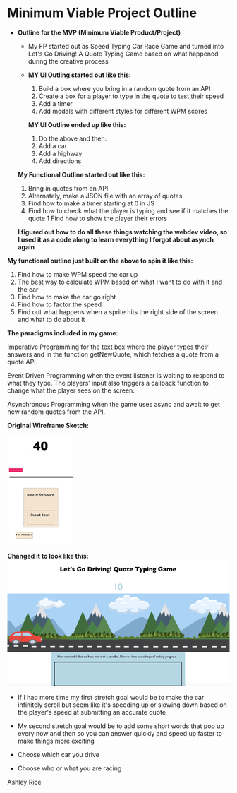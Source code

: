 # Minimum Viable Project Outline

- **Outline for the MVP (Minimum Viable Product/Project)**

  - My FP started out as Speed Typing Car Race Game and turned into Let's Go Driving! A Quote Typing Game based on what happened during the creative process
  - **MY UI Outling started out like this:**

    1. Build a box where you bring in a random quote from an API
    2. Create a box for a player to type in the quote
       to test their speed
    3. Add a timer
    4. Add modals with different styles for different WPM scores

    **MY UI Outline ended up like this:**

    1.  Do the above and then:
    1.  Add a car
    1.  Add a highway
    1.  Add directions

  **My Functional Outline started out like this:**

  1.  Bring in quotes from an API
  1.  Alternately, make a JSON file with an array of quotes
  1.  Find how to make a timer starting at 0 in JS
  1.  Find how to check what the player is typing
      and see if it matches the quote
      1 Find how to show the player their errors

  **I figured out how to do all these things watching the webdev video, so I used it as a code along to learn everything I forgot about asynch again**

**My functional outline just built on the above to spin it like this:**

1.  Find how to make WPM speed the car up
1.  The best way to calculate WPM based on what I want to do with it and the car
1.  Find how to make the car go right
1.  Find how to factor the speed
1.  Find out what happens when a sprite hits the right side of the screen and what to do about it

**The paradigms included in my game:**

Imperative Programming for the text box where the player types their answers and in the function getNewQuote, which fetches a quote from a quote API.

Event Driven Programming when the event listener is waiting to respond to what they type. The players’ input also triggers a callback function to change what the player sees on the screen.

Asynchronous Programming when the game uses async and await to get new random quotes from the API.

**Original Wireframe Sketch:**

![Alt text](WireframeSketch.png)

**Changed it to look like this:**
![Alt text](LetsGo.png)

- If I had more time my first stretch goal would be to make the car infinitely scroll but seem like it's speeding up or slowing down based on the player's speed at submitting an accurate quote

- My second stretch goal would be to add some short words that pop up every now and then so you can answer quickly and speed up faster to make things more exciting

- Choose which car you drive
- Choose who or what you are racing

Ashley Rice
